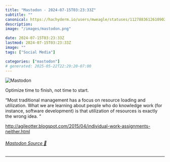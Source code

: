 ```yaml
---
title: "Mastodon - 2024-07-15T03:23:33Z"
subtitle: ""
canonical: https://hachyderm.io/users/mweagle/statuses/112788361261090218
description:
image: "/images/mastodon.png"

date: 2024-07-15T03:23:33Z
lastmod: 2024-07-15T03:23:33Z
image: ""
tags: ["Social Media"]

categories: ["mastodon"]
# generated: 2025-05-22T22:29:20-07:00
---
```

![Mastodon](/images/mastodon.png)

<p>Optimize time to finish, not time to start.</p><p>“Most traditional management has a focus on resource loading and utilization. What we are learning about people who do knowledge work (for instance, software development) is that utilization of resources is exactly the wrong idea. “</p><p><a href="http://agileotter.blogspot.com/2015/04/individual-work-assignments-neither.html" target="_blank" rel="nofollow noopener noreferrer" translate="no"><span class="invisible">http://</span><span class="ellipsis">agileotter.blogspot.com/2015/0</span><span class="invisible">4/individual-work-assignments-neither.html</span></a></p>


###### [Mastodon Source 🐘](https://hachyderm.io/@mweagle/112788361261090218)

___
